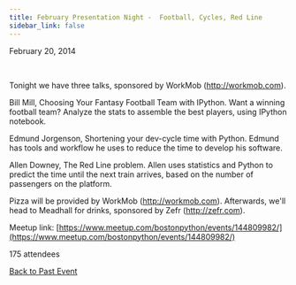 ```yaml
---
title: February Presentation Night -  Football, Cycles, Red Line
sidebar_link: false
---
```


February 20, 2014


   

Tonight we have three talks, sponsored by WorkMob (http://workmob.com).

Bill Mill, Choosing Your Fantasy Football Team with IPython. Want a winning football team? Analyze the stats to assemble the best players, using IPython notebook.

Edmund Jorgenson, Shortening your dev-cycle time with Python. Edmund has tools and workflow he uses to reduce the time to develop his software.

Allen Downey, The Red Line problem. Allen uses statistics and Python to predict the time until the next train arrives, based on the number of passengers on the platform.

Pizza will be provided by WorkMob (http://workmob.com). Afterwards, we'll head to Meadhall for drinks, sponsored by Zefr (http://zefr.com).


Meetup link: [https://www.meetup.com/bostonpython/events/144809982/](https://www.meetup.com/bostonpython/events/144809982/)

175 attendees

[Back to Past Event](past-events.md)
